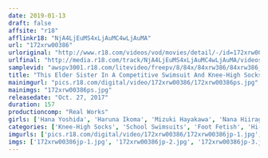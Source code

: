 ```yaml
---
date: 2019-01-13
draft: false
affsite: "r18"
afflinkr18: "NjA4LjEuMS4xLjAuMC4wLjAuMA"
url: "172xrw00386"
urloriginal: "http://www.r18.com/videos/vod/movies/detail/-/id=172xrw00386"
urlfinal: "http://media.r18.com/track/NjA4LjEuMS4xLjAuMC4wLjAuMA/videos/vod/movies/detail/-/id=172xrw00386"
samplevid: "awspv3001.r18.com/litevideo/freepv/8/84x/84xrw386/84xrw386_dmb_w.mp4"
title: "This Elder Sister In A Competitive Swimsuit And Knee-High Socks Is Assaulting This Man With Her Thighs"
mainimgurl: "pics.r18.com/digital/video/172xrw00386/172xrw00386ps.jpg"
mainimgs: "172xrw00386ps.jpg"
releasedate: "Oct. 27, 2017"
duration: 157
productioncomp: "Real Works"
girls: ['Hana Yoshida', 'Haruna Ikoma', 'Mizuki Hayakawa', 'Nana Hiiragi\n(Miku Hayama)', 'Yurina Aizawa', 'Ai Tsukimoto']
categories: ['Knee-High Socks', 'School Swimsuits', 'Foot Fetish', 'Hi-Def']
imgurls: ['pics.r18.com/digital/video/172xrw00386/172xrw00386jp-1.jpg', 'pics.r18.com/digital/video/172xrw00386/172xrw00386jp-2.jpg', 'pics.r18.com/digital/video/172xrw00386/172xrw00386jp-3.jpg', 'pics.r18.com/digital/video/172xrw00386/172xrw00386jp-4.jpg', 'pics.r18.com/digital/video/172xrw00386/172xrw00386jp-5.jpg', 'pics.r18.com/digital/video/172xrw00386/172xrw00386jp-6.jpg', 'pics.r18.com/digital/video/172xrw00386/172xrw00386jp-7.jpg', 'pics.r18.com/digital/video/172xrw00386/172xrw00386jp-8.jpg', 'pics.r18.com/digital/video/172xrw00386/172xrw00386jp-9.jpg', 'pics.r18.com/digital/video/172xrw00386/172xrw00386jp-10.jpg', 'pics.r18.com/digital/video/172xrw00386/172xrw00386jp-11.jpg', 'pics.r18.com/digital/video/172xrw00386/172xrw00386jp-12.jpg', 'pics.r18.com/digital/video/172xrw00386/172xrw00386jp-13.jpg', 'pics.r18.com/digital/video/172xrw00386/172xrw00386jp-14.jpg', 'pics.r18.com/digital/video/172xrw00386/172xrw00386jp-15.jpg', 'pics.r18.com/digital/video/172xrw00386/172xrw00386jp-16.jpg', 'pics.r18.com/digital/video/172xrw00386/172xrw00386jp-17.jpg', 'pics.r18.com/digital/video/172xrw00386/172xrw00386jp-18.jpg', 'pics.r18.com/digital/video/172xrw00386/172xrw00386jp-19.jpg', 'pics.r18.com/digital/video/172xrw00386/172xrw00386jp-20.jpg']
imgs: ['172xrw00386jp-1.jpg', '172xrw00386jp-2.jpg', '172xrw00386jp-3.jpg', '172xrw00386jp-4.jpg', '172xrw00386jp-5.jpg', '172xrw00386jp-6.jpg', '172xrw00386jp-7.jpg', '172xrw00386jp-8.jpg', '172xrw00386jp-9.jpg', '172xrw00386jp-10.jpg', '172xrw00386jp-11.jpg', '172xrw00386jp-12.jpg', '172xrw00386jp-13.jpg', '172xrw00386jp-14.jpg', '172xrw00386jp-15.jpg', '172xrw00386jp-16.jpg', '172xrw00386jp-17.jpg', '172xrw00386jp-18.jpg', '172xrw00386jp-19.jpg', '172xrw00386jp-20.jpg']
---
```

